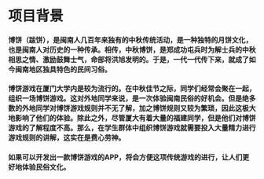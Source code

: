 # 项目背景
#### 博饼（跋饼），是闽南人几百年来独有的中秋传统活动，是一种独特的月饼文化，也是闽南人对历史的一种传承。相传，中秋博饼，是郑成功屯兵时为解士兵的中秋相思之情、激励鼓舞士气，命部将洪旭发明的。于是，一代一代传下来，就成了如今闽南地区独具特色的民间习俗。
#### 博饼游戏在厦门大学内是较为流行的。在中秋佳节之际，同学们经常会聚在一起，组织一场博饼游戏。这对外地同学来说，是一次体验闽南民俗的好机会。但是绝多数的外地同学对博饼游戏规则并不无了解，加之博饼规则又较为繁琐，因此这极大地影响了他们的体验。除此之外，尽管厦大有着大量的福建同学，但是他们对博饼游戏的了解程度不高。那么，在学生群体中组织博饼游戏就需要投入大量精力进行游戏规则的讲解，这实在是费心劳神。
#### 如果可以开发出一款博饼游戏的APP，将会方便这项传统游戏的进行，让人们更好地体验民俗文化。


